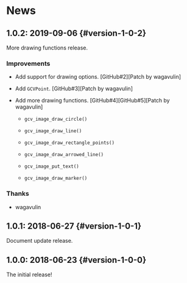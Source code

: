# News

## 1.0.2: 2019-09-06 {#version-1-0-2}

More drawing functions release.

### Improvements

  * Add support for drawing options.
    [GitHub#2][Patch by wagavulin]

  * Add `GCVPoint`.
    [GitHub#3][Patch by wagavulin]

  * Add more drawing functions.
    [GitHub#4][GitHub#5][Patch by wagavulin]

    * `gcv_image_draw_circle()`

    * `gcv_image_draw_line()`

    * `gcv_image_draw_rectangle_points()`

    * `gcv_image_draw_arrowed_line()`

    * `gcv_image_put_text()`

    * `gcv_image_draw_marker()`

### Thanks

  * wagavulin

## 1.0.1: 2018-06-27 {#version-1-0-1}

Document update release.

## 1.0.0: 2018-06-23 {#version-1-0-0}

The initial release!
